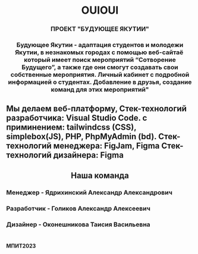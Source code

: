 <h1 align="center">OUIOUI</h1>
<h3 align="center">ПРОЕКТ "БУДУЮЩЕЕ ЯКУТИИ"</h3>
<h3 align="center">Будующее Якутии - адаптация студентов и молодежи Якутии, в незнакомых городах с помощью веб-сайтаё который имеет поиск мероприятий “Сотворение Будущего”, а также где они смогут создавать свои собственные мероприятия. Личный кабинет с подробной информацией о студентах. Добавление в друзья, создание команд для этих мероприятий"</h3>
<h2>Мы делаем веб-платформу, 
Стек-технологий разработчика: Visual Studio Code.
с приминением: tailwindcss (CSS), simplebox(JS), PHP, PhpMyAdmin (bd).
Стек-технологий менеджера: FigJam, Figma
Стек-технологий дизайнера: Figma</2h>
<h2 align="center">Наша команда</h2>
<h3>Менеджер - Ядрихинский Александр Александрович</h3>
<h3>Разработчик - Голиков Александр Алексеевич</h3>
<h3>Дизайнер - Оконешникова Таисия Васильевна</h3>
<h1></h1>
<h4>МПИТ2023</h4>
